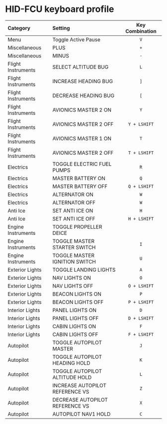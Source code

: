 # HID-FCU keyboard profile

| Category           | Setting                         | Key Combination |
| :---               | :---                            |       :---:     |
| Menu               | Toggle Active Pause             | `V`             |
| Miscellaneous      | PLUS                            | `+`             |
| Miscellaneous      | MINUS                           | `-`             |
| Flight Instruments | SELECT ALTITUDE BUG             | `L`             |
| Flight Instruments | INCREASE HEADING BUG            | `]`             |
| Flight Instruments | DECREASE HEADING BUG            | `[`             |
| Flight Instruments | AVIONICS MASTER 2 ON            | `Y`             |
| Flight Instruments | AVIONICS MASTER 2 OFF           | `Y + LSHIFT`    |
| Flight Instruments | AVIONICS MASTER 1 ON            | `T`             |
| Flight Instruments | AVIONICS MASTER 2 OFF           | `T + LSHIFT`    |
| Electrics          | TOGGLE ELECTRIC FUEL PUMPS      | `R`             |
| Electrics          | MASTER BATTERY ON               | `Q`             |
| Electrics          | MASTER BATTERY OFF              | `Q + LSHIFT`    |
| Electrics          | ALTERNATOR ON                   | `W`             |
| Electrics          | ALTERNATOR OFF                  | `W`             |
| Anti Ice           | SET ANTI ICE ON                 | `H`             |
| Anti Ice           | SET ANTI ICE OFF                | `H + LSHIFT`    |
| Engine Instruments | TOGGLE PROPELLER DEICE          |                 |
| Engine Instruments | TOGGLE MASTER STARTER SWITCH    | `I`             |
| Engine Instruments | TOGGLE MASTER IGNITION SWITCH   | `U`             |
| Exterior Lights    | TOGGLE LANDING LIGHTS           | `A`             |
| Exterior Lights    | NAV LIGHTS ON                   | `O`             |
| Exterior Lights    | NAV LIGHTS OFF                  | `O + LSHIFT`    |
| Exterior Lights    | BEACON LIGHTS ON                | `P`             |
| Exterior Lights    | BEACON LIGHTS OFF               | `P + LSHIFT`    |
| Interior Lights    | PANEL LIGHTS ON                 | `D`             |
| Interior Lights    | PANEL LIGHTS OFF                | `D + LSHIFT`    |
| Interior Lights    | CABIN LIGHTS ON                 | `F`             |
| Interior Lights    | CABIN LIGHTS OFF                | `F + LSHIFT`    |
| Autopilot          | TOGGLE AUTOPILOT MASTER         | `J`             |
| Autopilot          | TOGGLE AUTOPILOT HEADING HOLD   | `K`             |
| Autopilot          | TOGGLE AUTOPILOT ALTITUDE HOLD  | `L`             |
| Autopilot          | INCREASE AUTOPILOT REFERENCE VS | `Z`             |
| Autopilot          | DECREASE AUTOPILOT REFERENCE VS | `X`             |
| Autopilot          | AUTOPILOT NAV1 HOLD             | `C`             |
